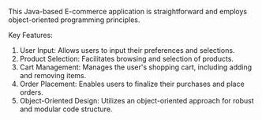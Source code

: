 This Java-based E-commerce application is straightforward and employs object-oriented programming principles.

Key Features:

1. User Input: Allows users to input their preferences and selections.
2. Product Selection: Facilitates browsing and selection of products.
3. Cart Management: Manages the user's shopping cart, including adding and removing items.
4. Order Placement: Enables users to finalize their purchases and place orders.
5. Object-Oriented Design: Utilizes an object-oriented approach for robust and modular code structure.
